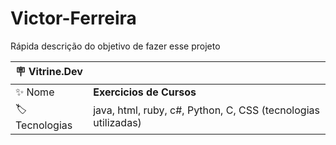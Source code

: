 # Victor-Ferreira

Rápida descrição do objetivo de fazer esse projeto

| :placard: Vitrine.Dev |     |
| -------------  | --- |
| :sparkles: Nome        | **Exercicios de Cursos**
| :label: Tecnologias | java, html, ruby, c#, Python, C, CSS (tecnologias utilizadas)
